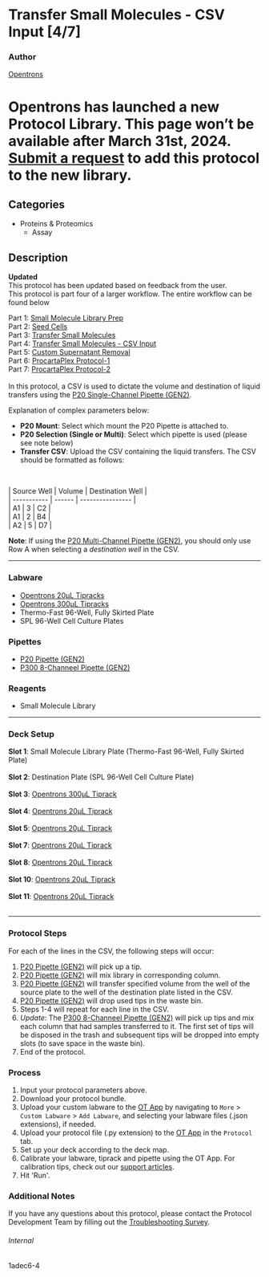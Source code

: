 # Transfer Small Molecules - CSV Input [4/7]

### Author
[Opentrons](https://opentrons.com/)


# Opentrons has launched a new Protocol Library. This page won’t be available after March 31st, 2024. [Submit a request](https://docs.google.com/forms/d/e/1FAIpQLSdYYp9QCKow4nn0KlCVsMS3HX0eJ0N9O7-erajKvcpT0lWbSg/viewform) to add this protocol to the new library.

## Categories
* Proteins & Proteomics
	* Assay

## Description
**Updated**</br>
This protocol has been updated based on feedback from the user.
</br>
This protocol is part four of a larger workflow. The entire workflow can be found below</br>

Part 1: [Small Molecule Library Prep](./1adec6)</br>
Part 2: [Seed Cells](./1adec6-2)</br>
Part 3: [Transfer Small Molecules](./1adec6-3)</br>
Part 4: [Transfer Small Molecules - CSV Input](./1adec6-4)</br>
Part 5: [Custom Supernatant Removal](./1adec6-5)</br>
Part 6: [ProcartaPlex Protocol-1](./1adec6-6)</br>
Part 7: [ProcartaPlex Protocol-2](./1adec6-7)</br>
</br>
In this protocol, a CSV is used to dictate the volume and destination of liquid transfers using the [P20 Single-Channel Pipette (GEN2)](https://shop.opentrons.com/collections/ot-2-pipettes/products/Single-Channel-electronic-pipette).

Explanation of complex parameters below:
* **P20 Mount**: Select which mount the P20 Pipette is attached to.
* **P20 Selection (Single or Multi)**: Select which pipette is used (please see note below)
* **Transfer CSV**: Upload the CSV containing the liquid transfers. The CSV should be formatted as follows:</br>
</br>

| Source Well | Volume | Destination Well |</br>
| ----------- | ------ | ---------------- |</br>
| A1          | 3      | C2               |</br>
| A1          | 2      | B4               |</br>
| A2          | 5      | D7               |</br>

**Note**: If using the [P20 Multi-Channel Pipette (GEN2)](https://shop.opentrons.com/collections/ot-2-pipettes/products/8-Channel-electronic-pipette), you should only use Row A when selecting a *destination well* in the CSV.

---

### Labware
* [Opentrons 20µL Tipracks](https://shop.opentrons.com/collections/opentrons-tips/products/opentrons-20ul-tips)
* [Opentrons 300µL Tipracks](https://shop.opentrons.com/collections/opentrons-tips/products/opentrons-300ul-tips)
* Thermo-Fast 96-Well, Fully Skirted Plate
* SPL 96-Well Cell Culture Plates

### Pipettes
* [P20 Pipette (GEN2)](https://shop.opentrons.com/collections/ot-2-pipettes/products/Single-Channel-electronic-pipette)
* [P300 8-Channeel Pipette (GEN2)](https://shop.opentrons.com/collections/ot-2-pipettes/products/8-Channel-electronic-pipette)

### Reagents
* Small Molecule Library

---

### Deck Setup
**Slot 1**: Small Molecule Library Plate (Thermo-Fast 96-Well, Fully Skirted Plate)</br>
</br>
**Slot 2**: Destination Plate (SPL 96-Well Cell Culture Plate)</br>
</br>
**Slot 3**: [Opentrons 300µL Tiprack](https://shop.opentrons.com/collections/opentrons-tips/products/opentrons-20ul-tips)</br>
</br>
**Slot 4**: [Opentrons 20µL Tiprack](https://shop.opentrons.com/collections/opentrons-tips/products/opentrons-20ul-tips)</br>
</br>
**Slot 5**: [Opentrons 20µL Tiprack](https://shop.opentrons.com/collections/opentrons-tips/products/opentrons-20ul-tips)</br>
</br>
**Slot 7**: [Opentrons 20µL Tiprack](https://shop.opentrons.com/collections/opentrons-tips/products/opentrons-20ul-tips)</br>
</br>
**Slot 8**: [Opentrons 20µL Tiprack](https://shop.opentrons.com/collections/opentrons-tips/products/opentrons-20ul-tips)</br>
</br>
**Slot 10**: [Opentrons 20µL Tiprack](https://shop.opentrons.com/collections/opentrons-tips/products/opentrons-20ul-tips)</br>
</br>
**Slot 11**: [Opentrons 20µL Tiprack](https://shop.opentrons.com/collections/opentrons-tips/products/opentrons-20ul-tips)</br>
</br>


---

### Protocol Steps
For each of the lines in the CSV, the following steps will occur:
1. [P20 Pipette (GEN2)](https://shop.opentrons.com/collections/ot-2-pipettes/products/Single-Channel-electronic-pipette) will pick up a tip.
2. [P20 Pipette (GEN2)](https://shop.opentrons.com/collections/ot-2-pipettes/products/Single-Channel-electronic-pipette) will mix library in corresponding column.
3. [P20 Pipette (GEN2)](https://shop.opentrons.com/collections/ot-2-pipettes/products/Single-Channel-electronic-pipette) will transfer specified volume from the well of the source plate to the well of the destination plate listed in the CSV.
4. [P20 Pipette (GEN2)](https://shop.opentrons.com/collections/ot-2-pipettes/products/Single-Channel-electronic-pipette) will drop used tips in the waste bin.
5. Steps 1-4 will repeat for each line in the CSV.
6. *Update*: The [P300 8-Channeel Pipette (GEN2)](https://shop.opentrons.com/collections/ot-2-pipettes/products/8-Channel-electronic-pipette) will pick up tips and mix each column that had samples transferred to it. The first set of tips will be disposed in the trash and subsequent tips will be dropped into empty slots (to save space in the waste bin).
7. End of the protocol.

### Process
1. Input your protocol parameters above.
2. Download your protocol bundle.
3. Upload your custom labware to the [OT App](https://opentrons.com/ot-app) by navigating to `More` > `Custom Labware` > `Add Labware`, and selecting your labware files (.json extensions), if needed.
4. Upload your protocol file (.py extension) to the [OT App](https://opentrons.com/ot-app) in the `Protocol` tab.
5. Set up your deck according to the deck map.
6. Calibrate your labware, tiprack and pipette using the OT App. For calibration tips, check out our [support articles](https://support.opentrons.com/en/collections/1559720-guide-for-getting-started-with-the-ot-2).
7. Hit 'Run'.

### Additional Notes
If you have any questions about this protocol, please contact the Protocol Development Team by filling out the [Troubleshooting Survey](https://protocol-troubleshooting.paperform.co/).

###### Internal
1adec6-4
